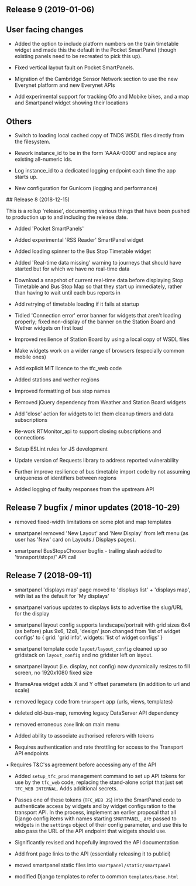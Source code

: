 ## Release 9 (2019-01-06)

User facing changes
---------------------

* Added the option to include platform numbers on the train timetable widget and made this the default in the Pocket SmartPanel (though existing panels need to be recreated to pick this up).

* Fixed vertical layout fault on Pocket SmartPanels.

* Migration of the Cambridge Sensor Network section to use the new Everynet platform and new Everynet APIs

* Add experimental support for tracking Ofo and Mobike bikes, and a map and Smartpanel widget showing their locations

Others
-------

* Switch to loading local cached copy of TNDS WSDL files directly from the filesystem.

* Rework instance_id to be in the form 'AAAA-0000' and replace any existing all-numeric ids.

* Log instance_id to a dedicated logging endpoint each time the app starts up.

* New configuration for Gunicorn (logging and performance)

## Release 8 (2018-12-15)

This is a rollup 'release', documenting various things that have been pushed to production up to and including the release date.

* Added 'Pocket SmartPanels'

* Added experimental 'RSS Reader' SmartPanel widget

* Added loading spinner to the Bus Stop Timetable widget

* Added 'Real-time data missing' warning to journeys that should have started but for which we have no real-time data

* Download a snapshot of current real-time data before displaying Stop Timetable and Bus Stop Map so that they start up immediately, rather than having to wait until each bus reports in

* Add retrying of timetable loading if it fails at startup

* Tidied 'Connection error' error banner for widgets that aren't loading properly; fixed non-display of the banner on the Station Board and Wether widgets on first load

* Improved resilience of Station Board by using a local copy of WSDL files

* Make widgets work on a wider range of browsers (especially common mobile ones)

* Add explicit MIT licence to the tfc_web code

* Added stations and wether regions

* Improved formatting of bus stop names

* Removed jQuery dependency from Weather and Station Board widgets

* Add 'close' action for widgets to let them cleanup timers and data subscriptions

* Re-work RTMonitor_api to support closing subscriptions and connections

* Setup ESLint rules for JS development

* Update version of Requests library to address reported vulnerability

* Further improve resilience of bus timetable import code by not assuming uniqueness of identifiers between regions

* Added logging of faulty responses from the upstream API

## Release 7 bugfix / minor updates (2018-10-29)

* removed fixed-width limitations on some plot and map templates

* smartpanel removed 'New Layout' and 'New Display' from left menu (as user has 'New' card on Layouts / Displays pages).

* smartpanel BusStopsChooser bugfix - trailing slash added to 'transport/stops/' API call

## Release 7 (2018-09-11)

* smartpanel 'displays map' page moved to 'displays list' + 'displays map', with list as the default for 'My displays'

* smartpanel various updates to displays lists to advertise the slug/URL for the display

* smartpanel layout config supports landscape/portrait with grid sizes 6x4 (as before) 
  plus 9x6, 12x8, 'design' json changed from 'list of widget configs' to { grid: 'grid info', widgets: 'list of widget configs' }

* smartpanel template code `layout/layout_config` cleaned up so gridstack on `layout_config` and no gridster left on layout.

* smartpanel layout (i.e. display, not config) now dynamically resizes to fill screen, no 1920x1080 fixed size

* IframeArea widget adds X and Y offset parameters (in addition to url and scale)

* removed legacy code from `transport` app (urls, views, templates)

* deleted old-bus-map, removing legacy DataServer API dependency

* removed erroneous `Zone` link on main menu

* Added ability to associate authorised referers with tokens

* Requires authentication and rate throttling for access to the Transport API endpoints

• Requires T&C'ss agreement before accessing any of the API

* Added `setup_tfc_prod` management command to set up API tokens for use by the `tfc_web` code, replacing 
  the stand-alone script that just set `TFC_WEB INTERNAL`. Adds additional secrets.

* Passes one of these tokens (`TFC_WEB JS`) into the SmartPanel code to authenticate access by widgets 
  and by widget configuration to the transport API. In the process, implement an earlier proposal that
  all Django config items with names starting `SMARTPANEL_` are passed to widgets in the `settings` 
  object of their config parameter, and use this to also pass the URL of the API endpoint that widgets 
  should use.

* Significantly revised and hopefully improved the API documentation

* Add front page links to the API (essentially releasing it to publici)

* moved smartpanel static files into `smartpanel/static/smartpanel`

* modified Django templates to refer to common `templates/base.html`

